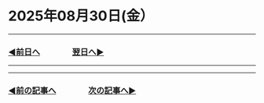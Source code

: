 # 2025年08月30日(金）

---

### [◀️前日へ](https://github.com/yuasys/chatty-journal/blob/main/2025/08/2025-08-29.md)&emsp;&emsp;&emsp;&emsp;[翌日へ▶️](https://github.com/yuasys/chatty-journal/blob/main/2025/08/2025-08-31.md)

---

---

### [◀️前の記事へ](https://github.com/yuasys/chatty-journal/blob/main/2025/08/2025-08-17.md)&emsp;&emsp;&emsp;&emsp;[次の記事へ▶️](https://github.com/yuasys/chatty-journal/blob/main/2025/08/2025-08-30.md)
